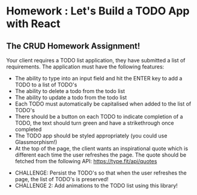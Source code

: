 # Homework : Let's Build a TODO App with React

## The CRUD Homework Assignment!

Your client requires a TODO list application, they have submitted a list of requirements. The application must have the following features:

- The ability to type into an input field and hit the ENTER key to add a TODO to a list of TODO's
- The ability to delete a todo from the todo list
- The ability to update a todo from the todo list
- Each TODO must automatically be capitalised when added to the list of TODO's
- There should be a button on each TODO to indicate completion of a TODO, the text should turn green and have a strikethrough once completed
- The TODO app should be styled appropriately (you could use Glassmorphism!)
- At the top of the page, the client wants an inspirational quote which is different each time the user refreshes the page. The quote should be fetched from the following API: https://type.fit/api/quotes

* CHALLENGE: Persist the TODO's so that when the user refreshes the page, the list of TODO's is preserved!
* CHALLENGE 2: Add animations to the TODO list using this library!
